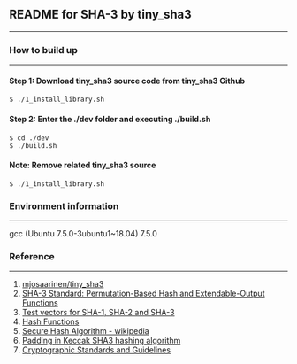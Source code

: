## README for SHA-3 by tiny_sha3
-------------

### How to build up
-------------
#### Step 1: Download tiny_sha3 source code from tiny_sha3 Github  
`$ ./1_install_library.sh`   
#### Step 2: Enter the ./dev folder and executing ./build.sh  
`$ cd ./dev`  
`$ ./build.sh`  
#### Note: Remove related tiny_sha3 source  
`$ ./1_install_library.sh`   


### Environment information
-------------
gcc (Ubuntu 7.5.0-3ubuntu1~18.04) 7.5.0


### Reference
-------------
1. [mjosaarinen/tiny_sha3](https://github.com/mjosaarinen/tiny_sha3)
2. [SHA-3 Standard: Permutation-Based Hash and Extendable-Output Functions](https://csrc.nist.gov/publications/detail/fips/202/final)
3. [Test vectors for SHA-1, SHA-2 and SHA-3](https://www.di-mgt.com.au/sha_testvectors.html)
4. [Hash Functions](https://csrc.nist.gov/projects/hash-functions)
5. [Secure Hash Algorithm - wikipedia](https://en.wikipedia.org/wiki/Secure_Hash_Algorithms)
6. [Padding in Keccak SHA3 hashing algorithm](https://crypto.stackexchange.com/questions/40511/padding-in-keccak-sha3-hashing-algorithm)
7. [Cryptographic Standards and Guidelines](https://csrc.nist.gov/projects/cryptographic-standards-and-guidelines/example-values)